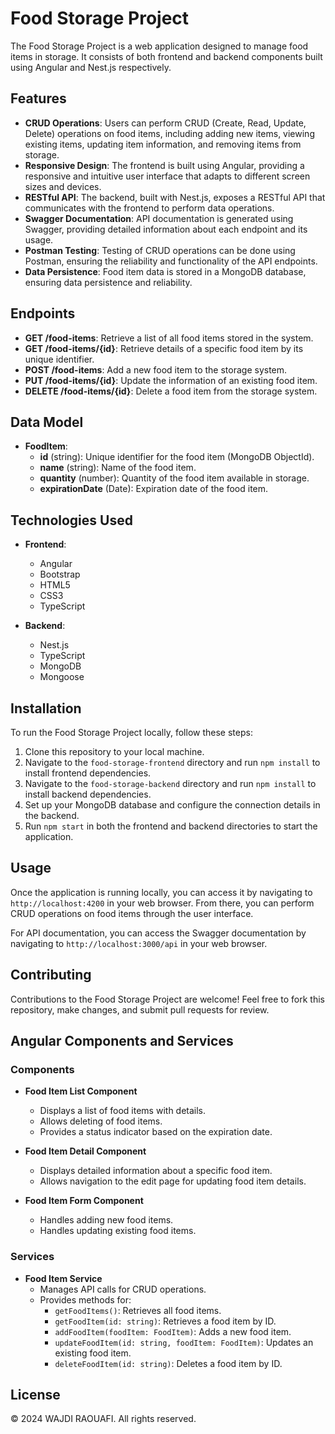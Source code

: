 # Food Storage Project

The Food Storage Project is a web application designed to manage food items in storage. It consists of both frontend and backend components built using Angular and Nest.js respectively.

## Features

- **CRUD Operations**: Users can perform CRUD (Create, Read, Update, Delete) operations on food items, including adding new items, viewing existing items, updating item information, and removing items from storage.
- **Responsive Design**: The frontend is built using Angular, providing a responsive and intuitive user interface that adapts to different screen sizes and devices.
- **RESTful API**: The backend, built with Nest.js, exposes a RESTful API that communicates with the frontend to perform data operations.
- **Swagger Documentation**: API documentation is generated using Swagger, providing detailed information about each endpoint and its usage.
- **Postman Testing**: Testing of CRUD operations can be done using Postman, ensuring the reliability and functionality of the API endpoints.
- **Data Persistence**: Food item data is stored in a MongoDB database, ensuring data persistence and reliability.

## Endpoints

- **GET /food-items**: Retrieve a list of all food items stored in the system.
- **GET /food-items/{id}**: Retrieve details of a specific food item by its unique identifier.
- **POST /food-items**: Add a new food item to the storage system.
- **PUT /food-items/{id}**: Update the information of an existing food item.
- **DELETE /food-items/{id}**: Delete a food item from the storage system.

## Data Model

- **FoodItem**:
  - **id** (string): Unique identifier for the food item (MongoDB ObjectId).
  - **name** (string): Name of the food item.
  - **quantity** (number): Quantity of the food item available in storage.
  - **expirationDate** (Date): Expiration date of the food item.

## Technologies Used

- **Frontend**:
  - Angular
  - Bootstrap
  - HTML5
  - CSS3
  - TypeScript

- **Backend**:
  - Nest.js
  - TypeScript
  - MongoDB
  - Mongoose

## Installation

To run the Food Storage Project locally, follow these steps:

1. Clone this repository to your local machine.
2. Navigate to the `food-storage-frontend` directory and run `npm install` to install frontend dependencies.
3. Navigate to the `food-storage-backend` directory and run `npm install` to install backend dependencies.
4. Set up your MongoDB database and configure the connection details in the backend.
5. Run `npm start` in both the frontend and backend directories to start the application.

## Usage

Once the application is running locally, you can access it by navigating to `http://localhost:4200` in your web browser. From there, you can perform CRUD operations on food items through the user interface.

For API documentation, you can access the Swagger documentation by navigating to `http://localhost:3000/api` in your web browser.

## Contributing

Contributions to the Food Storage Project are welcome! Feel free to fork this repository, make changes, and submit pull requests for review.

## Angular Components and Services

### Components

* **Food Item List Component**
  - Displays a list of food items with details.
  - Allows deleting of food items.
  - Provides a status indicator based on the expiration date.

* **Food Item Detail Component**
  - Displays detailed information about a specific food item.
  - Allows navigation to the edit page for updating food item details.

* **Food Item Form Component**
  - Handles adding new food items.
  - Handles updating existing food items.

### Services

* **Food Item Service**
  - Manages API calls for CRUD operations.
  - Provides methods for:
    - `getFoodItems()`: Retrieves all food items.
    - `getFoodItem(id: string)`: Retrieves a food item by ID.
    - `addFoodItem(foodItem: FoodItem)`: Adds a new food item.
    - `updateFoodItem(id: string, foodItem: FoodItem)`: Updates an existing food item.
    - `deleteFoodItem(id: string)`: Deletes a food item by ID.

## License

© 2024 WAJDI RAOUAFI. All rights reserved.
